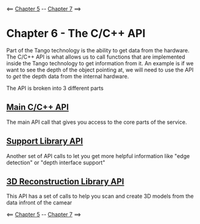 <== [Chapter 5](./Chapter_05.md) -- [Chapter 7](./Chapter_07.md) ==>


# Chapter 6 - The C/C++ API

Part of the Tango technology is the ability to get data from the hardware. The C/C++ API is what allows us to call functions that are implemented inside the Tango technology to get information from it. An example is if we want to see the depth of the object pointing at, we will need to use the API to *get* the depth data from the internal hardware.

The API is broken into 3 different parts

## [Main C/C++ API](https://developers.google.com/tango/apis/c/reference/)
The main API call that gives you access to the core parts of the service.

## [Support Library API](https://developers.google.com/tango/apis/c/support/reference/)
Another set of API calls to let you get more helpful information like "edge detection" or "depth interface support"

## [3D Reconstruction Library API](https://developers.google.com/tango/apis/c/reconstruction/reference/)
This API has a set of calls to help you scan and create 3D models from the data infront of the camear
    
<== [Chapter 5](./Chapter_05.md) -- [Chapter 7](./Chapter_07.md) ==>